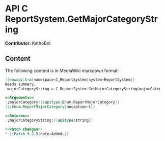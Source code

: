 # API C ReportSystem.GetMajorCategoryString

**Contributor:** KethoBot

## Content

The following content is in MediaWiki markdown format:

```mediawiki
{{wowapi|t=a|namespace=C_ReportSystem|system=ReportSystem}}
Needs summary.
 majorCategoryString = C_ReportSystem.GetMajorCategoryString(majorCategory)

==Arguments==
:;majorCategory:{{apitype|Enum.ReportMajorCategory}}
{{:Enum.ReportMajorCategory|nocaption=1}}

==Returns==
:;majorCategoryString:{{apitype|string}}

==Patch changes==
* {{Patch 9.2.5|note=Added.}}
```
